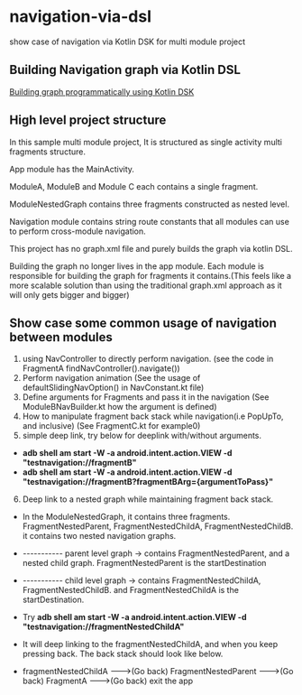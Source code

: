 # navigation-via-dsl
show case of navigation via Kotlin DSK for multi module project

## Building Navigation graph via Kotlin DSL

[Building graph programmatically using Kotlin DSK](https://developer.android.com/guide/navigation/navigation-kotlin-dsl)

## High level project structure
In this sample multi module project, It is structured as single activity multi fragments structure.

App module has the MainActivity.

ModuleA, ModuleB and Module C each contains a single fragment.

ModuleNestedGraph contains three fragments constructed as nested level.

Navigation module contains string route constants that all modules can use to perform cross-module navigation.

This project has no graph.xml file and purely builds the graph via kotlin DSL.

Building the graph no longer lives in the app module. Each module is responsible for building the graph for fragments it contains.(This feels like a more scalable solution than using the traditional graph.xml approach as it will only gets bigger and bigger)

## Show case some common usage of navigation between modules

1. using NavController to directly perform navigation. (see the code in FragmentA findNavController().navigate())
2. Perform navigation animation (See the usage of defaultSlidingNavOption() in NavConstant.kt file)
3. Define arguments for Fragments and pass it in the navigation (See ModuleBNavBuilder.kt how the argument is defined)
4. How to manipulate fragment back stack while navigation(i.e PopUpTo, and inclusive) (See FragmentC.kt for example0)
5. simple deep link, try below for deeplink with/without arguments.
* **adb shell am start -W -a android.intent.action.VIEW -d "testnavigation://fragmentB"**
* **adb shell am start -W -a android.intent.action.VIEW -d "testnavigation://fragmentB?fragmentBArg={argumentToPass}"**
6. Deep link to a nested graph while maintaining fragment back stack. 
* In the ModuleNestedGraph, it contains three fragments. FragmentNestedParent, FragmentNestedChildA, FragmentNestedChildB.
   it contains two nested navigation graphs.

* ----------- parent level graph -> contains FragmentNestedParent, and a nested child graph. FragmentNestedParent is the startDestination 
* ----------- child level graph -> contains FragmentNestedChildA, FragmentNestedChildB. and FragmentNestedChildA is the startDestination.
 
* Try **adb shell am start -W -a android.intent.action.VIEW -d "testnavigation://fragmentNestedChildA"**
    
* It will deep linking to the fragmentNestedChildA, and when you keep pressing back. The back stack should look like below.
 
* fragmentNestedChildA --->(Go back) FragmentNestedParent --->(Go back) FragmentA --->(Go back) exit the app

